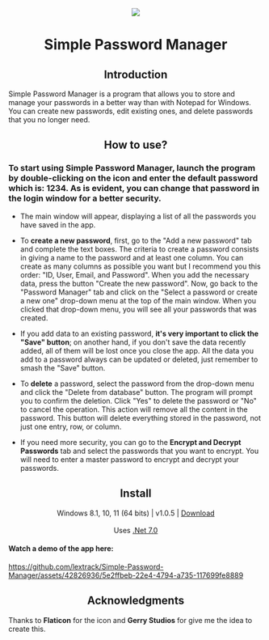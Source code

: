 <p align="center">
  <a href="https://postimg.cc/"><img src="https://i.postimg.cc/44FmXGxH/ico-pass-1.png"></a>
</p>
<h1 align="center">Simple Password Manager</h1>


<h2 align="center">Introduction</h2>
<p align="left">
Simple Password Manager is a program that allows you to store and manage your passwords in a better way than with Notepad for Windows. You can create new passwords, edit existing ones, and delete passwords that you no longer need.
</p>

<h2 align="center">How to use?</h2>

<h3 align="left">To start using Simple Password Manager, launch the program by double-clicking on the icon and enter the default password which is: 1234. As is evident, you can change that password in the login window for a better security.</h3>

- The main window will appear, displaying a list of all the passwords you have saved in the app. 

- To **create a new password**, first, go to the "Add a new password" tab and complete the text boxes. The criteria to create a password consists in giving a name to the password and at least one column. You can create as many columns as possible you want but I recommend you this order: "ID, User, Email, and Password". When you add the necessary data, press the button "Create the new password". Now, go back to the "Password Manager" tab and click on the "Select a password or create a new one" drop-down menu at the top of the main window. When you clicked that drop-down menu, you will see all your passwords that was created. 

- If you add data to an existing password, **it's very important to click the "Save" button**; on another hand, if you don't save the data recently added, all of them will be lost once you close the app. All the data you add to a password always can be updated or deleted, just remember to smash the "Save" button.

- To **delete** a password, select the password from the drop-down menu and click the "Delete from database" button. The program will prompt you to confirm the deletion. Click "Yes" to delete the password or "No" to cancel the operation. This action will remove all the content in the password. This button will delete everything stored in the password, not just one entry, row, or column.

- If you need more security, you can go to the **Encrypt and Decrypt Passwords** tab and select the passwords that you want to encrypt. You will need to enter a master password to encrypt and decrypt your passwords.

<h2 align="center">Install</h2>
<p align="center">
  Windows 8.1, 10, 11 (64 bits) | v1.0.5 | <a href="https://github.com/lextrack/Simple-Password-Manager/releases/download/1.0.5/Simple-Password-Manager.1.0.5.Portable.7z">Download</a><br><br>
  Uses <a href="https://dotnet.microsoft.com/en-us/download/dotnet/7.0">.Net 7.0</a><br>

<h4>Watch a demo of the app here:</h4>

https://github.com/lextrack/Simple-Password-Manager/assets/42826936/5e2ffbeb-22e4-4794-a735-117699fe8889

</p>

<h2 align="center">Acknowledgments</h2>

Thanks to **Flaticon** for the icon and **Gerry Studios** for give me the idea to create this.
